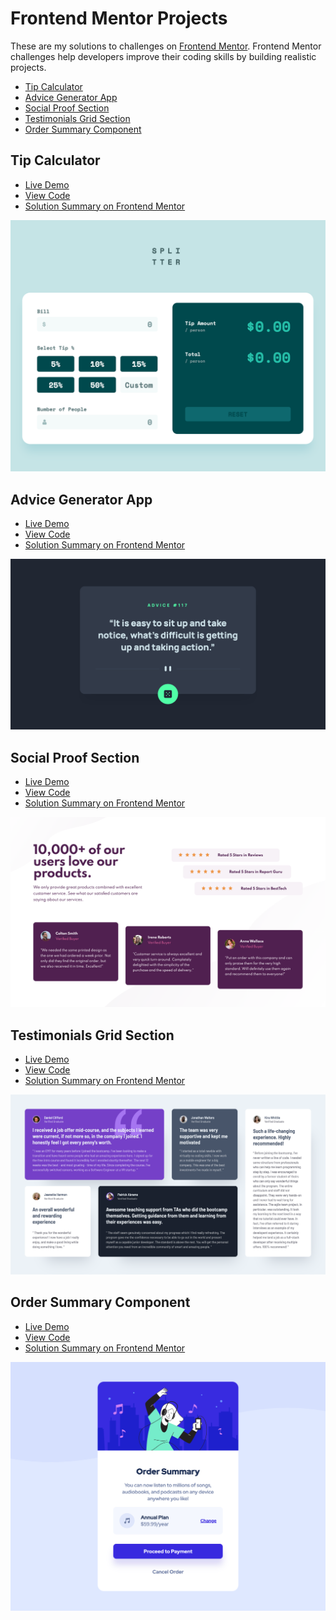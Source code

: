 # Frontend Mentor Projects

These are my solutions to challenges on [Frontend Mentor](https://www.frontendmentor.io/). Frontend Mentor challenges help developers improve their coding skills by building realistic projects.

- [Tip Calculator](#tip-calculator)
- [Advice Generator App](#advice-generator-app)
- [Social Proof Section](#social-proof-section)
- [Testimonials Grid Section](#testimonials-grid-section)
- [Order Summary Component](#order-summary-component)

## Tip Calculator

- [Live Demo](https://bgrapes-testimonials-grid.surge.sh/)
- [View Code](https://github.com/bgrapes/frontendmentor-projects/tree/master/tip-calculator)
- [Solution Summary on Frontend Mentor](https://www.frontendmentor.io/solutions/testimonials-section-using-css-grid-ptB4X-tQL)

<a href="https://bgrapes-testimonials-grid.surge.sh/" target="_blank">![screenshot](https://raw.githubusercontent.com/bgrapes/frontendmentor-projects/master/tip-calculator/screenshot.png)</a>

## Advice Generator App

- [Live Demo](https://bgrapes-advice-generator-app.surge.sh/)
- [View Code](https://github.com/bgrapes/frontendmentor-projects/tree/master/advice-generator-app)
- [Solution Summary on Frontend Mentor](https://www.frontendmentor.io/solutions/advice-generator-app-WxCYzy32d)

<a href="https://bgrapes-advice-generator-app.surge.sh/" target="_blank">![screenshot](https://raw.githubusercontent.com/bgrapes/frontendmentor-projects/master/advice-generator-app/screenshot.png)</a>

## Social Proof Section

- [Live Demo](https://bgrapes-social-proof-section.surge.sh/)
- [View Code](https://github.com/bgrapes/frontendmentor-projects/tree/master/social-proof-section)
- [Solution Summary on Frontend Mentor](https://www.frontendmentor.io/solutions/social-proof-section-Cu5vTpaw3)

<a href="https://bgrapes-social-proof-section.surge.sh/" target="_blank">![screenshot](https://raw.githubusercontent.com/bgrapes/frontendmentor-projects/master/social-proof-section/screenshot.png)</a>

## Testimonials Grid Section

- [Live Demo](https://bgrapes-testimonials-grid.surge.sh/)
- [View Code](https://github.com/bgrapes/frontendmentor-projects/tree/master/testimonials-grid-section)
- [Solution Summary on Frontend Mentor](https://www.frontendmentor.io/solutions/testimonials-section-using-css-grid-ptB4X-tQL)

<a href="https://bgrapes-testimonials-grid.surge.sh/" target="_blank">![screenshot](https://raw.githubusercontent.com/bgrapes/frontendmentor-projects/master/testimonials-grid-section/screenshot.png)</a>

## Order Summary Component

- [Live Demo](https://bgrapes-order-summary.surge.sh/)
- [View Code](https://github.com/bgrapes/frontendmentor-projects/tree/master/order-summary-component)
- [Solution Summary on Frontend Mentor](https://www.frontendmentor.io/solutions/order-summary-component-DAOS-cWLm)

<a href="https://bgrapes-order-summary.surge.sh/" target="_blank">![screenshot](https://raw.githubusercontent.com/bgrapes/frontendmentor-projects/master/order-summary-component/screenshot.png)</a>
